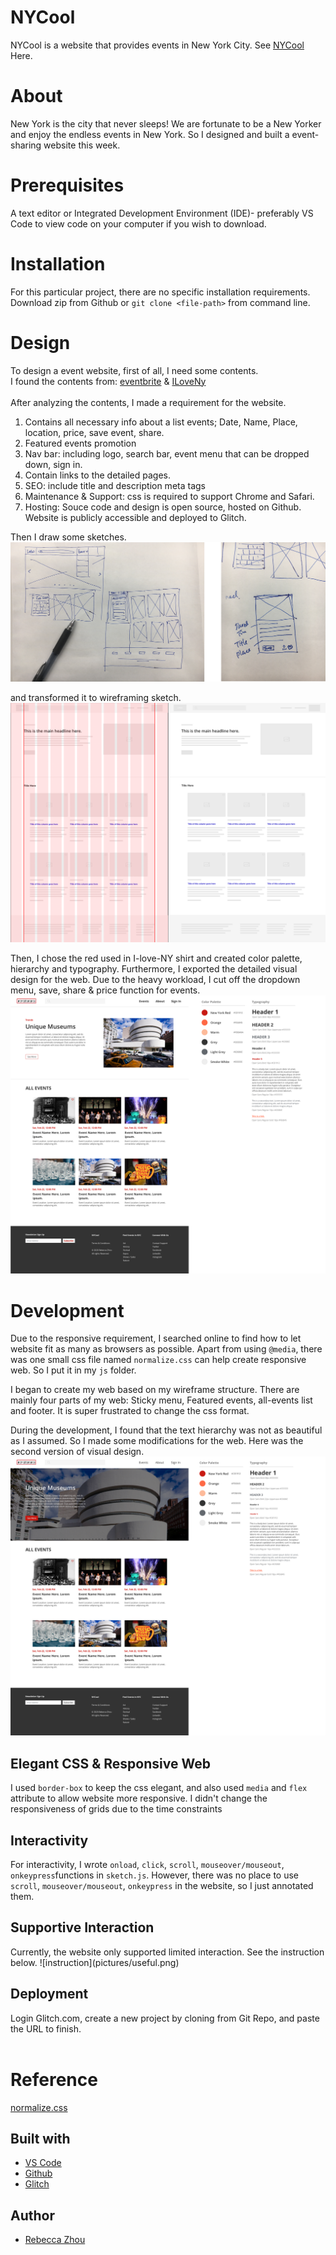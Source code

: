 # NYCool

NYCool is a website that provides events in New York City. 
See [NYCool](https://rebeccazhou666-dwd-hw2-1.glitch.me/) Here.

# About
New York is the city that never sleeps! We are fortunate to be a New Yorker and enjoy the endless events in New York. So I designed and built a event-sharing website this week.

# Prerequisites
A text editor or Integrated Development Environment (IDE)- preferably VS Code to view code on your computer if you wish to download.

# Installation
For this particular project, there are no specific installation requirements. Download zip from Github or ```git clone <file-path>``` from command line. 

# Design

To design a event website, first of all, I need some contents.<br />
I found the contents from: [eventbrite](https://www.eventbrite.com/d/ny--new-york/events/) & [ILoveNy](https://www.iloveny.com/)<br />
<br />
After analyzing the contents, I made a requirement for the website.


1. Contains all necessary info about a list events; Date, Name, Place, location, price, save event, share.
2. Featured events promotion
3. Nav bar: including logo, search bar, event menu that can be dropped down, sign in. 
4. Contain links to the detailed pages.
5. SEO: include title and description meta tags
6. Maintenance & Support: css is required to support Chrome and Safari.
7. Hosting: Souce code and design is open source, hosted on Github. Website is publicly accessible and deployed to Glitch.


Then I draw some sketches.
![sketch of website](pictures/sketch.png)

and transformed it to wireframing sketch.
![wireframing with layout](pictures/wireframing-combined.png)

Then, I chose the red used in I-love-NY shirt and created color palette, hierarchy and typography. Furthermore, I exported the detailed visual design for the web. Due to the heavy workload, I cut off the dropdown menu, save, share & price function for events.
![visual design](pictures/design-combine1.png)

# Development

Due to the responsive requirement, I searched online to find how to let website fit as many as browsers as possible. Apart from using ```@media```, there was one small css file named ```normalize.css``` can help create responsive web. So I put it in my ```js``` folder.

I began to create my web based on my wireframe structure. There are mainly four parts of my web: Sticky menu, Featured events, all-events list and footer. It is super frustrated to change the css format. 

During the development, I found that the text hierarchy was not as beautiful as I assumed. So I made some modifications for the web. Here was the second version of visual design.
![visual design](pictures/design-combine2.png)
<br />

<h2> Elegant CSS & Responsive Web</h2>

I used ```border-box``` to keep the css elegant, and also used ```media``` and ```flex``` attribute to allow website more responsive. I didn't change the responsiveness of grids due to the time constraints<br />

<h2> Interactivity</h2>

For interactivity, I wrote ```onload```, ```click```, ```scroll```, ```mouseover/mouseout```, ```onkeypress```functions in ```sketch.js```. However, there was no place to use  ```scroll```, ```mouseover/mouseout```, ```onkeypress``` in the website, so I just annotated them.<br />

<h2> Supportive Interaction</h2>
Currently, the website only supported limited interaction. See the instruction below.
![instruction](pictures/useful.png)
<br />

<h2> Deployment</h2>

Login Glitch.com, create a new project by cloning from Git Repo, and paste the URL to finish.<br /><br />

# Reference
[normalize.css](https://necolas.github.io/normalize.css/)

## Built with

* [VS Code](https://code.visualstudio.com/)
* [Github](https://github.com)
* [Glitch](https://glitch.com/)

## Author

* [Rebecca Zhou](https://rebeccazhou.net) 

